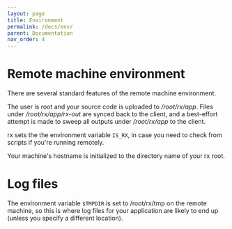 ```yaml
---
layout: page
title: Environment
permalink: /docs/env/
parent: Documentation
nav_order: 4
---
```


# Remote machine environment

There are several standard features of the remote machine environment.

The user is root and your source code is uploaded to _/root/rx/app_. Files
under _/root/rx/app/rx-out_ are synced back to the client, and a best-effort
attempt is made to sweep all outputs under _/root/rx/app_ to the client.

rx sets the the environment variable `IS_RX`, in case you need to check from
scripts if you're running remotely.

Your machine's hostname is initialized to the directory name of your rx root.

# Log files

The environment variable `$TMPDIR` is set to /root/rx/tmp on the remote
machine, so this is where log files for your application are likely to end up
(unless you specify a different location).
